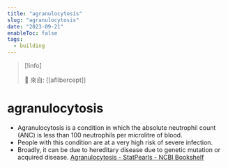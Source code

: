 ```yaml
---
title: "agranulocytosis"
slug: "agranulocytosis"
date: "2023-09-21"
enableToc: false
tags:
  - building
---
```


> [!info]
>
> 🌱 來自: [[aflibercept]]

# agranulocytosis

- Agranulocytosis is a condition in which the absolute neutrophil count (ANC) is less than 100 neutrophils per microlitre of blood.
- People with this condition are at a very high risk of severe infection.
- Broadly, it can be due to hereditary disease due to genetic mutation or acquired disease.
[Agranulocytosis - StatPearls - NCBI Bookshelf](https://www-ncbi-nlm-nih-gov.autorpa.kfsyscc.org/books/NBK559275/)
